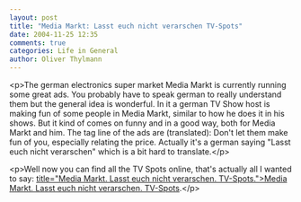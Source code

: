 ```yaml
---
layout: post
title: "Media Markt: Lasst euch nicht verarschen TV-Spots"
date: 2004-11-25 12:35
comments: true
categories: Life in General
author: Oliver Thylmann
---
```



&lt;p&gt;The german electronics super market Media Markt is currently running some great ads. You probably have to speak german to really understand them but the general idea is wonderful. In it a german TV Show host is making fun of some people in Media Markt, similar to how he does it in his shows. But it kind of comes on funny and in a good way, both for Media Markt and him. The tag line of the ads are (translated): Don't let them make fun of you, especially relating the price. Actually it's a german saying &quot;Lasst euch nicht verarschen&quot; which is a bit hard to translate.&lt;/p&gt;

&lt;p&gt;Well now you can find all the TV Spots online, that's actually all I wanted to say: [ title=&quot;Media Markt. Lasst euch nicht verarschen. TV-Spots.&quot;&gt;Media Markt. Lasst euch nicht verarschen. TV-Spots](http://www.media-markt.de/lenv/tv/).&lt;/p&gt;


